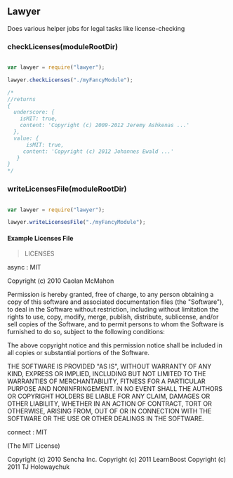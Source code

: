 ## Lawyer
Does various helper jobs for legal tasks like license-checking

### checkLicenses(moduleRootDir)

```javascript

var lawyer = require("lawyer");

lawyer.checkLicenses("./myFancyModule");

/*
//returns
{
  underscore: {
    isMIT: true,
    content: 'Copyright (c) 2009-2012 Jeremy Ashkenas ...'
  },
  value: {
      isMIT: true,
     content: 'Copyright (c) 2012 Johannes Ewald ...'
   }
}
*/
```

### writeLicensesFile(moduleRootDir)

```javascript

var lawyer = require("lawyer");

lawyer.writeLicensesFile("./myFancyModule");
```

#### Example Licenses File

>LICENSES

 async : MIT

 Copyright (c) 2010 Caolan McMahon

 Permission is hereby granted, free of charge, to any person obtaining a copy
 of this software and associated documentation files (the "Software"), to deal
 in the Software without restriction, including without limitation the rights
 to use, copy, modify, merge, publish, distribute, sublicense, and/or sell
 copies of the Software, and to permit persons to whom the Software is
 furnished to do so, subject to the following conditions:

 The above copyright notice and this permission notice shall be included in
 all copies or substantial portions of the Software.

 THE SOFTWARE IS PROVIDED "AS IS", WITHOUT WARRANTY OF ANY KIND, EXPRESS OR
 IMPLIED, INCLUDING BUT NOT LIMITED TO THE WARRANTIES OF MERCHANTABILITY,
 FITNESS FOR A PARTICULAR PURPOSE AND NONINFRINGEMENT. IN NO EVENT SHALL THE
 AUTHORS OR COPYRIGHT HOLDERS BE LIABLE FOR ANY CLAIM, DAMAGES OR OTHER
 LIABILITY, WHETHER IN AN ACTION OF CONTRACT, TORT OR OTHERWISE, ARISING FROM,
 OUT OF OR IN CONNECTION WITH THE SOFTWARE OR THE USE OR OTHER DEALINGS IN
 THE SOFTWARE.


 connect : MIT

 (The MIT License)

 Copyright (c) 2010 Sencha Inc.
 Copyright (c) 2011 LearnBoost
 Copyright (c) 2011 TJ Holowaychuk
